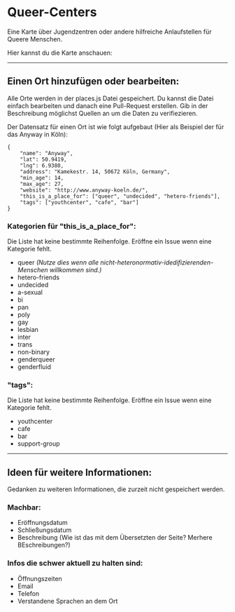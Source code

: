 # Queer-Centers

Eine Karte über Jugendzentren oder andere hilfreiche Anlaufstellen für Queere Menschen.

Hier kannst du die Karte anschauen: [](https://thomasrosen.github.io/queer-centers/)

------------------------


## Einen Ort hinzufügen oder bearbeiten:

Alle Orte werden in der places.js Datei gespeichert.
Du kannst die Datei einfach bearbeiten und danach eine Pull-Request erstellen. Gib in der Beschreibung möglichst Quellen an um die Daten zu verifiezieren.

Der Datensatz für einen Ort ist wie folgt aufgebaut (Hier als Beispiel der für das Anyway in Köln):

    {
        "name": "Anyway",
        "lat": 50.9419,
        "lng": 6.9380,
        "address": "Kamekestr. 14, 50672 Köln, Germany",
        "min_age": 14,
        "max_age": 27,
        "website": "http://www.anyway-koeln.de/",
        "this_is_a_place_for": ["queer", "undecided", "hetero-friends"],
        "tags": ["youthcenter", "cafe", "bar"]
    }


### Kategorien für "this_is_a_place_for":
Die Liste hat keine bestimmte Reihenfolge. Eröffne ein Issue wenn eine Kategorie fehlt.
* queer _(Nutze dies wenn alle nicht-heteronormativ-idedifizierenden-Menschen willkommen sind.)_
* hetero-friends
* undecided
* a-sexual
* bi
* pan
* poly
* gay
* lesbian
* inter
* trans
* non-binary
* genderqueer
* genderfluid

### "tags":
Die Liste hat keine bestimmte Reihenfolge. Eröffne ein Issue wenn eine Kategorie fehlt.
* youthcenter
* cafe
* bar
* support-group


------------------------

## Ideen für weitere Informationen:
Gedanken zu weiteren Informationen, die zurzeit nicht gespeichert werden.

### Machbar:
* Eröffnungsdatum
* Schließungsdatum
* Beschreibung (Wie ist das mit dem Übersetzten der Seite? Merhere BEschreibungen?)

### Infos die schwer aktuell zu halten sind:
* Öffnungszeiten
* Email
* Telefon
* Verstandene Sprachen an dem Ort



